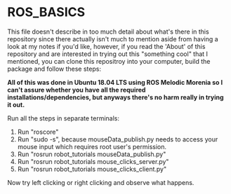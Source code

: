 # ROS_BASICS

This file doesn't describe in too much detail about what's there in this repository since there actually isn't much to mention aside from having a look at my notes if you'd like, however, if you read the 'About' of this repository and are interested in trying out this "something cool" that I mentioned, you can clone this repositroy into your computer, build the package and follow these steps:

**All of this was done in Ubuntu 18.04 LTS using ROS Melodic Morenia so I can't assure whether you have all the required installations/dependencies, but anyways there's no harm really in trying it out.**

Run all the steps in separate terminals:
1. Run "roscore"
2. Run "sudo -s", because mouseData_publish.py needs to access your mouse input which requires root user's permission.
3. Run "rosrun robot_tutorials mouseData_publish.py"
4. Run "rosrun robot_tutorials mouse_clicks_server.py"
5. Run "rosrun robot_tutorials mouse_clicks_client.py"

Now try left clicking or right clicking and observe what happens.
